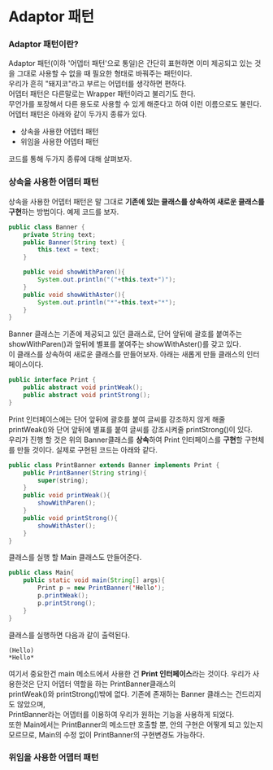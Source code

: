 # Adaptor 패턴

### Adaptor 패턴이란?
Adaptor 패턴(이하 '어뎁터 패턴'으로 통일)은 간단히 표현하면 이미 제공되고 있는 것을 그대로 사용할 수 없을 때 필요한 형태로 바꿔주는 패턴이다.\
우리가 흔히 "돼지코"라고 부르는 어뎁터를 생각하면 편하다.\
어뎁터 패턴은 다른말로는 Wrapper 패턴이라고 불리기도 한다.\
무언가를 포장해서 다른 용도로 사용할 수 있게 해준다고 하여 이런 이름으로도 불린다.\
어뎁터 패턴은 아래와 같이 두가지 종류가 있다.

* 상속을 사용한 어뎁터 패턴
* 위임을 사용한 어뎁터 패턴

코드를 통해 두가지 종류에 대해 살펴보자.

### 상속을 사용한 어뎁터 패턴
상속을 사용한 어뎁터 패턴은 말 그대로 **기존에 있는 클래스를 상속하여 새로운 클래스를 구현**하는 방법이다.
예제 코드를 보자.
```java
public class Banner {
    private String text;
    public Banner(String text) {
        this.text = text;
    }

    public void showWithParen(){
        System.out.println("("+this.text+")");
    }
    public void showWithAster(){
        System.out.println("*"+this.text+"*");
    }
}
```
Banner 클래스는 기존에 제공되고 있던 클래스로, 단어 앞뒤에 괄호를 붙여주는 showWithParen()과 앞뒤에 별표를 붙여주는 showWithAster()를 갖고 있다.\
이 클래스를 상속하여 새로운 클래스를 만들어보자.
아래는 새롭게 만들 클래스의 인터페이스이다.
```java
public interface Print {
    public abstract void printWeak();
    public abstract void printStrong();
}
```
Print 인터페이스에는 단어 앞뒤에 괄호를 붙여 글씨를 강조하지 않게 해줄 printWeak()와 단어 앞뒤에 별표를 붙여 글씨를 강조시켜줄 printStrong()이 있다.\
우리가 진행 할 것은 위의 Banner클래스를 **상속**하여 Print 인터페이스를 **구현**할 구현체를 만들 것이다.
실제로 구현된 코드는 아래와 같다.
```java
public class PrintBanner extends Banner implements Print {
    public PrintBanner(String string){
        super(string);
    }
    public void printWeak(){
        showWithParen();
    }
    public void printStrong(){
        showWithAster();
    }
}
```
클래스를 실행 할 Main 클래스도 만들어준다.
```java
public class Main{
    public static void main(String[] args){
        Print p = new PrintBanner('Hello');
        p.printWeak();
        p.printStrong();
    }
}
```
클래스를 실행하면 다음과 같이 출력된다.
```shell
(Hello)
*Hello*
```
여기서 중요한건 main 메소드에서 사용한 건 **Print 인터페이스**라는 것이다. 우리가 사용한것은 단지 어뎁터 역할을 하는 PrintBanner클래스의\
printWeak()와 printStrong()밖에 없다. 기존에 존재하는 Banner 클래스는 건드리지도 않았으며,\
PrintBanner라는 어뎁터를 이용하여 우리가 원하는 기능을 사용하게 되었다.\
또한 Main에서는 PrintBanner의 메소드만 호출할 뿐, 안의 구현은 어떻게 되고 있는지 모르므로, Main의 수정 없이 PrintBanner의 구현변경도 가능하다.

### 위임을 사용한 어뎁터 패턴
